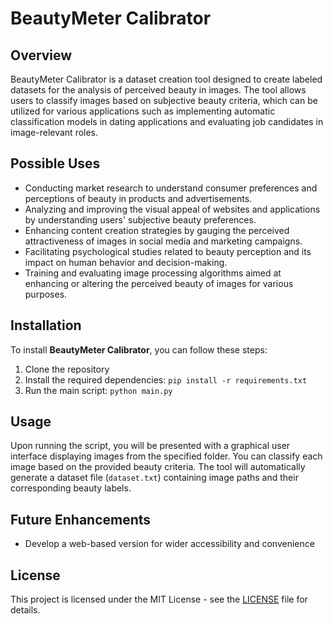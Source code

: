 # BeautyMeter Calibrator

## Overview
BeautyMeter Calibrator is a dataset creation tool designed to create labeled datasets for the analysis of perceived beauty in images. The tool allows users to classify images based on subjective beauty criteria, which can be utilized for various applications such as implementing automatic classification models in dating applications and evaluating job candidates in image-relevant roles.

## Possible Uses
- Conducting market research to understand consumer preferences and perceptions of beauty in products and advertisements.
- Analyzing and improving the visual appeal of websites and applications by understanding users' subjective beauty preferences.
- Enhancing content creation strategies by gauging the perceived attractiveness of images in social media and marketing campaigns.
- Facilitating psychological studies related to beauty perception and its impact on human behavior and decision-making.
- Training and evaluating image processing algorithms aimed at enhancing or altering the perceived beauty of images for various purposes.

## Installation
To install **BeautyMeter Calibrator**, you can follow these steps:
1. Clone the repository
2. Install the required dependencies: `pip install -r requirements.txt`
3. Run the main script: `python main.py`

## Usage
Upon running the script, you will be presented with a graphical user interface displaying images from the specified folder. You can classify each image based on the provided beauty criteria. The tool will automatically generate a dataset file (`dataset.txt`) containing image paths and their corresponding beauty labels.

## Future Enhancements
- Develop a web-based version for wider accessibility and convenience

## License
This project is licensed under the MIT License - see the [LICENSE](LICENSE) file for details.
